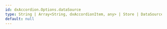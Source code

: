 ```yaml
---
id: dxAccordion.Options.dataSource
type: String | Array<String, dxAccordionItem, any> | Store | DataSource | DataSource_Options
default: null
---
```

